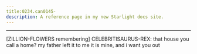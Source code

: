 ```yaml
---
title:0234.can0145-
description: A reference page in my new Starlight docs site.
---
```

----- 
[ZILLION-FLOWERS remembering]
CELEBRITISAURUS-REX: that house you call a home? 
 my father left it to me
 it is mine, and i 
want you out
 
